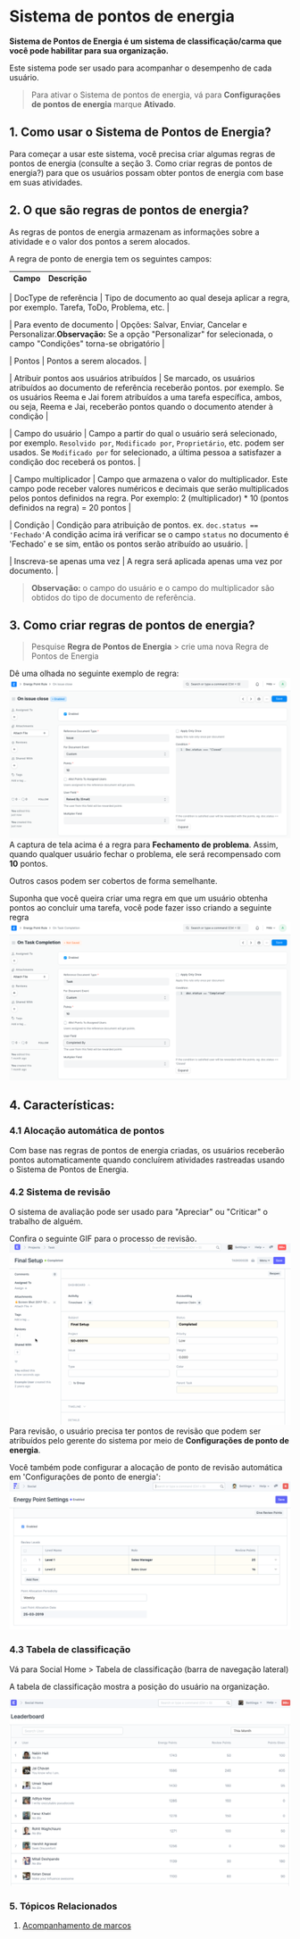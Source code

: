 # Sistema de pontos de energia


**Sistema de Pontos de Energia é um sistema de classificação/carma que você pode habilitar para sua organização.**


Este sistema pode ser usado para acompanhar o desempenho de cada usuário.



> 
> Para ativar o Sistema de pontos de energia, vá para **Configurações de pontos de energia**
>  marque **Ativado**.
> 
> 
> 


## 1. Como usar o Sistema de Pontos de Energia?


Para começar a usar este sistema, você precisa criar algumas regras de pontos de energia (consulte a seção 3. Como criar regras de pontos de energia?) para que os usuários possam obter pontos de energia com base em suas atividades.


## 2. O que são regras de pontos de energia?


As regras de pontos de energia armazenam as informações sobre a atividade e o valor dos pontos a serem alocados.


A regra de ponto de energia tem os seguintes campos:




| Campo | Descrição |
| --- | --- |

| DocType de referência | Tipo de documento ao qual deseja aplicar a regra, por exemplo. Tarefa, ToDo, Problema, etc. |

| Para evento de documento | Opções: Salvar, Enviar, Cancelar e Personalizar.**Observação:** Se a opção "Personalizar" for selecionada, o campo "Condições" torna-se obrigatório |

| Pontos | Pontos a serem alocados. |

| Atribuir pontos aos usuários atribuídos | Se marcado, os usuários atribuídos ao documento de referência receberão pontos. por exemplo. Se os usuários Reema e Jai forem atribuídos a uma tarefa específica, ambos, ou seja, Reema e Jai, receberão pontos quando o documento atender à condição |

| Campo do usuário | Campo a partir do qual o usuário será selecionado, por exemplo. `Resolvido por`, `Modificado por`, `Proprietário`, etc. podem ser usados. Se `Modificado por` for selecionado, a última pessoa a satisfazer a condição doc receberá os pontos. |

| Campo multiplicador | Campo que armazena o valor do multiplicador. Este campo pode receber valores numéricos e decimais que serão multiplicados pelos pontos definidos na regra.  Por exemplo: 2 (multiplicador) \* 10 (pontos definidos na regra) = 20 pontos |

| Condição | Condição para atribuição de pontos. ex. `doc.status == 'Fechado'`A condição acima irá verificar se o campo `status` no documento é 'Fechado' e se sim, então os pontos serão atribuído ao usuário. |

| Inscreva-se apenas uma vez | A regra será aplicada apenas uma vez por documento. |





> 
> **Observação:** o campo do usuário e o campo do multiplicador são obtidos do tipo de documento de referência.
> 
> 
> 


## 3. Como criar regras de pontos de energia?



> 
> Pesquise **Regra de Pontos de Energia** > crie uma nova Regra de Pontos de Energia
> 
> 
> 


Dê uma olhada no seguinte exemplo de regra:
![](/files/issue-closed-rule.png)
A captura de tela acima é a regra para **Fechamento de problema**.
Assim, quando qualquer usuário fechar o problema, ele será recompensado com **10** pontos.


Outros casos podem ser cobertos de forma semelhante.


Suponha que você queira criar uma regra em que um usuário obtenha pontos ao concluir uma tarefa,
você pode fazer isso criando a seguinte regra
![](/files/task-complete-rule.png)


## 4. Características:


### 4.1 Alocação automática de pontos


Com base nas regras de pontos de energia criadas, os usuários receberão pontos automaticamente quando concluírem atividades rastreadas usando o Sistema de Pontos de Energia.


### 4.2 Sistema de revisão


O sistema de avaliação pode ser usado para "Apreciar" ou "Criticar" o trabalho de alguém.


Confira o seguinte GIF para o processo de revisão.
![](/files/review-system.gif)
Para revisão, o usuário precisa ter pontos de revisão que podem ser atribuídos pelo gerente do sistema por meio de **Configurações de ponto de energia**.


Você também pode configurar a alocação de ponto de revisão automática em 'Configurações de ponto de energia':
![](/files/auto-review-point-allocation.png)


### 4.3 Tabela de classificação


Vá para Social Home > Tabela de classificação (barra de navegação lateral)


A tabela de classificação mostra a posição do usuário na organização.


![](/files/leaderboard.png)


### 5. Tópicos Relacionados


1. [Acompanhamento de marcos](/docs/pt/automation/milestone-tracker)
